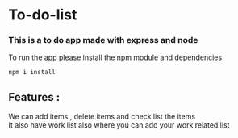 # To-do-list
### This is a to do app made with express and node 

To run the app please install the npm module and dependencies
```
npm i install
```
## Features :
We can add items , delete items and check list the items<br>
It also have work list also where you can add your work related list

